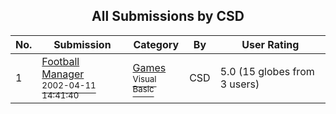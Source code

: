 ﻿<div align="center">

## All Submissions by CSD

</div>

No.  | Submission | Category | By   | User Rating
---- | ---------- | -------- | ---- | -----------
1 | [Football Manager<br /><sup>2002-04-11 14:41:40</sup>](https://github.com/Planet-Source-Code/csd-football-manager__1-33728) | [Games<br /><sup>Visual Basic</sup>](../ByCategory/games__1-38.md) | CSD | 5.0 (15 globes from 3 users)
